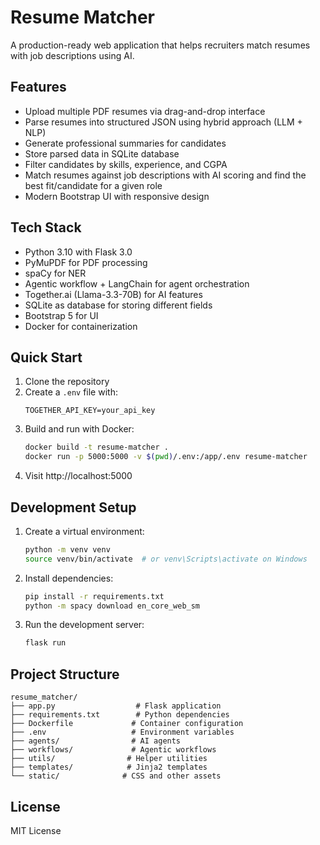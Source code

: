 # Resume Matcher

A production-ready web application that helps recruiters match resumes with job descriptions using AI.

## Features

- Upload multiple PDF resumes via drag-and-drop interface
- Parse resumes into structured JSON using hybrid approach (LLM + NLP)
- Generate professional summaries for candidates
- Store parsed data in SQLite database
- Filter candidates by skills, experience, and CGPA
- Match resumes against job descriptions with AI scoring and find the best fit/candidate for a given role
- Modern Bootstrap UI with responsive design

## Tech Stack

- Python 3.10 with Flask 3.0
- PyMuPDF for PDF processing
- spaCy for NER
- Agentic workflow + LangChain for agent orchestration
- Together.ai (Llama-3.3-70B) for AI features
- SQLite as database for storing different fields
- Bootstrap 5 for UI
- Docker for containerization

## Quick Start

1. Clone the repository
2. Create a `.env` file with:
   ```
   TOGETHER_API_KEY=your_api_key
   ```
3. Build and run with Docker:
   ```bash
   docker build -t resume-matcher .
   docker run -p 5000:5000 -v $(pwd)/.env:/app/.env resume-matcher
   ```
4. Visit http://localhost:5000

## Development Setup

1. Create a virtual environment:
   ```bash
   python -m venv venv
   source venv/bin/activate  # or venv\Scripts\activate on Windows
   ```

2. Install dependencies:
   ```bash
   pip install -r requirements.txt
   python -m spacy download en_core_web_sm
   ```

3. Run the development server:
   ```bash
   flask run
   ```

## Project Structure

```
resume_matcher/
├── app.py                  # Flask application
├── requirements.txt        # Python dependencies
├── Dockerfile             # Container configuration
├── .env                   # Environment variables
├── agents/                # AI agents
├── workflows/             # Agentic workflows
├── utils/                # Helper utilities
├── templates/            # Jinja2 templates
└── static/              # CSS and other assets
```

## License

MIT License
